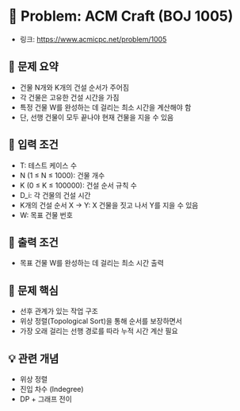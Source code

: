 # 🎲 Problem: ACM Craft (BOJ 1005)

- 링크: https://www.acmicpc.net/problem/1005

## 📌 문제 요약

- 건물 N개와 K개의 건설 순서가 주어짐
- 각 건물은 고유한 건설 시간을 가짐
- 특정 건물 W를 완성하는 데 걸리는 최소 시간을 계산해야 함
- 단, 선행 건물이 모두 끝나야 현재 건물을 지을 수 있음

## 🔢 입력 조건

- T: 테스트 케이스 수
- N (1 ≤ N ≤ 1000): 건물 개수
- K (0 ≤ K ≤ 100000): 건설 순서 규칙 수
- D_i: 각 건물의 건설 시간
- K개의 건설 순서 X → Y: X 건물을 짓고 나서 Y를 지을 수 있음
- W: 목표 건물 번호

## 🎯 출력 조건

- 목표 건물 W를 완성하는 데 걸리는 최소 시간 출력

## 🧠 문제 핵심

- 선후 관계가 있는 작업 구조
- 위상 정렬(Topological Sort)을 통해 순서를 보장하면서
- 가장 오래 걸리는 선행 경로를 따라 누적 시간 계산 필요

## 💡 관련 개념

- 위상 정렬
- 진입 차수 (Indegree)
- DP + 그래프 전이
